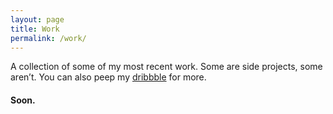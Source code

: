 ```yaml
---
layout: page
title: Work
permalink: /work/
---
```


A collection of some of my most recent work. Some are side projects, some aren’t. You can also peep my [dribbble](http://www.dribbble.com/aaronrelph) for more.

#### Soon.

<!-- ### Gumroad

This is a collection of work I've done so far at Gumroad.

![Aaron Relph](/aaron-relph-small.png "Aaron Relph")

### AirBear

This is a side project my buddy Jonathan and I started.

### Gif Weather

A side project I took on so I could start teaching myself Swift.

### Peanut Butter & Jams

A fun expereiment. It hasen't come to fruition yet but..

### Fantex

I led design here for a bit. It was a great expereience. Here's some of the work I did (no longer live). -->
